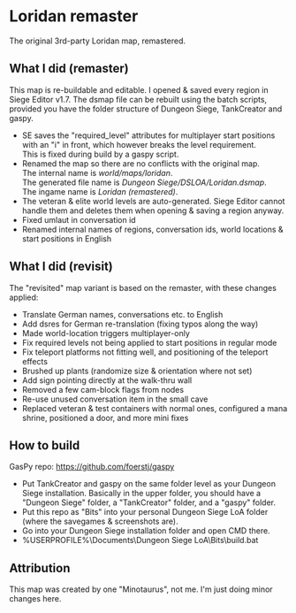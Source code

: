 # Loridan remaster

The original 3rd-party Loridan map, remastered.

## What I did (remaster)

This map is re-buildable and editable. I opened & saved every region in Siege Editor v1.7. The dsmap file can be rebuilt using the batch scripts, provided you have the folder structure of Dungeon Siege, TankCreator and gaspy.
- SE saves the "required_level" attributes for multiplayer start positions with an "i" in front, which however breaks the level requirement.\
  This is fixed during build by a gaspy script.
- Renamed the map so there are no conflicts with the original map.\
  The internal name is *world/maps/loridan*.\
  The generated file name is *Dungeon Siege/DSLOA/Loridan.dsmap*.\
  The ingame name is *Loridan (remastered)*.
- The veteran & elite world levels are auto-generated. Siege Editor cannot handle them and deletes them when opening & saving a region anyway.
- Fixed umlaut in conversation id
- Renamed internal names of regions, conversation ids, world locations & start positions in English

## What I did (revisit)

The "revisited" map variant is based on the remaster, with these changes applied:
- Translate German names, conversations etc. to English
- Add dsres for German re-translation (fixing typos along the way)
- Made world-location triggers multiplayer-only
- Fix required levels not being applied to start positions in regular mode
- Fix teleport platforms not fitting well, and positioning of the teleport effects
- Brushed up plants (randomize size & orientation where not set)
- Add sign pointing directly at the walk-thru wall
- Removed a few cam-block flags from nodes
- Re-use unused conversation item in the small cave
- Replaced veteran & test containers with normal ones, configured a mana shrine, positioned a door, and more mini fixes

## How to build

GasPy repo: https://github.com/foerstj/gaspy

- Put TankCreator and gaspy on the same folder level as your Dungeon Siege installation. Basically in the upper folder, you should have a "Dungeon Siege" folder, a "TankCreator" folder, and a "gaspy" folder.
- Put this repo as "Bits" into your personal Dungeon Siege LoA folder (where the savegames & screenshots are).
- Go into your Dungeon Siege installation folder and open CMD there.
- %USERPROFILE%\Documents\Dungeon Siege LoA\Bits\build.bat

## Attribution

This map was created by one "Minotaurus", not me. I'm just doing minor changes here.
